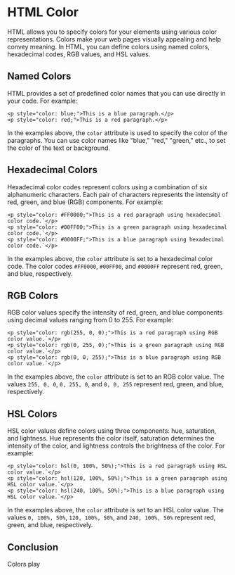 # HTML Color

HTML allows you to specify colors for your elements using various color representations. Colors make your web pages visually appealing and help convey meaning. In HTML, you can define colors using named colors, hexadecimal codes, RGB values, and HSL values.

## Named Colors

HTML provides a set of predefined color names that you can use directly in your code. For example:

```
<p style="color: blue;">This is a blue paragraph.</p>
<p style="color: red;">This is a red paragraph.</p>
```

In the examples above, the `color` attribute is used to specify the color of the paragraphs. You can use color names like "blue," "red," "green," etc., to set the color of the text or background.

## Hexadecimal Colors

Hexadecimal color codes represent colors using a combination of six alphanumeric characters. Each pair of characters represents the intensity of red, green, and blue (RGB) components. For example:

```
<p style="color: #FF0000;">This is a red paragraph using hexadecimal color code.`</p>
<p style="color: #00FF00;">This is a green paragraph using hexadecimal color code.`</p>
<p style="color: #0000FF;">This is a blue paragraph using hexadecimal color code.`</p>
```

In the examples above, the `color` attribute is set to a hexadecimal color code. The color codes `#FF0000`, `#00FF00`, and `#0000FF` represent red, green, and blue, respectively.

## RGB Colors

RGB color values specify the intensity of red, green, and blue components using decimal values ranging from 0 to 255. For example:

```
<p style="color: rgb(255, 0, 0);">This is a red paragraph using RGB color value.`</p>
<p style="color: rgb(0, 255, 0);">This is a green paragraph using RGB color value.`</p>
<p style="color: rgb(0, 0, 255);">This is a blue paragraph using RGB color value.`</p>
```

In the examples above, the `color` attribute is set to an RGB color value. The values `255, 0, 0`, `0, 255, 0`, and `0, 0, 255` represent red, green, and blue, respectively.

## HSL Colors

HSL color values define colors using three components: hue, saturation, and lightness. Hue represents the color itself, saturation determines the intensity of the color, and lightness controls the brightness of the color. For example:

```
<p style="color: hsl(0, 100%, 50%);">This is a red paragraph using HSL color value.`</p>
<p style="color: hsl(120, 100%, 50%);">This is a green paragraph using HSL color value.`</p>
<p style="color: hsl(240, 100%, 50%);">This is a blue paragraph using HSL color value.`</p>
```

In the examples above, the `color` attribute is set to an HSL color value. The values `0, 100%, 50%`, `120, 100%, 50%`, and `240, 100%, 50%` represent red, green, and blue, respectively.

## Conclusion

Colors play
